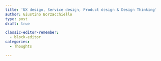 ```yaml
---
title: 'UX design, Service design, Product design & Design Thinking'
author: Giustino Borzacchiello
type: post
draft: true

classic-editor-remember:
  - block-editor
categories:
  - Thoughts

---
```


